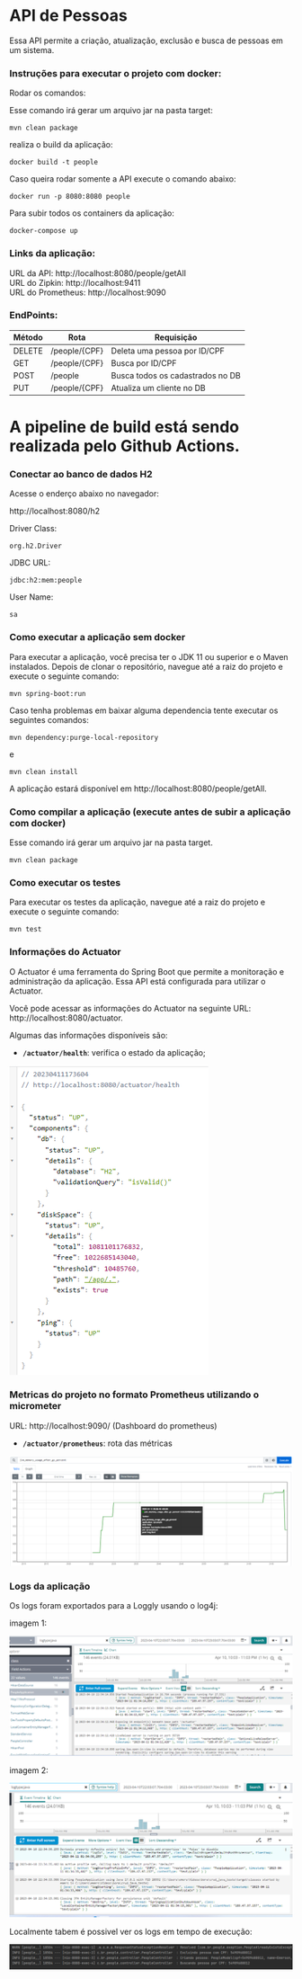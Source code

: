 # API de Pessoas
Essa API permite a criação, atualização, exclusão e busca de pessoas em um sistema.

### Instruções para executar o projeto com docker:

Rodar os comandos:

Esse comando irá gerar um arquivo jar na pasta target:
```
mvn clean package
```
realiza o build da aplicação:
```
docker build -t people
```
Caso queira rodar somente a API execute o comando abaixo:
```
docker run -p 8080:8080 people
```
Para subir todos os containers da aplicação:
```
docker-compose up
```
### Links da aplicação:
URL da API: http://localhost:8080/people/getAll <BR>
URL do Zipkin: http://localhost:9411 <BR>
URL do Prometheus: http://localhost:9090 <BR>

### EndPoints:

| Método | Rota           | Requisição                       |
|--------|----------------|----------------------------------|
| DELETE | /people/{CPF}  | Deleta uma pessoa por ID/CPF     |
| GET    | /people/{CPF}  | Busca por ID/CPF                 |
| POST   | /people        | Busca todos os cadastrados no DB |
| PUT    | /people/{CPF}  | Atualiza um cliente no DB        |


# A pipeline de build está sendo realizada pelo Github Actions.

### Conectar ao banco de dados H2 

Acesse o enderço abaixo no navegador:

http://localhost:8080/h2 <BR>

Driver Class:
```
org.h2.Driver
```
JDBC URL:
```
jdbc:h2:mem:people
```
User Name:
```
sa
```
### Como executar a aplicação sem docker
Para executar a aplicação, você precisa ter o JDK 11 ou superior e o Maven instalados. Depois de clonar o repositório, navegue até a raiz do projeto e execute o seguinte comando:

```
mvn spring-boot:run
```
Caso tenha problemas em baixar alguma dependencia tente executar os seguintes comandos:

```
mvn dependency:purge-local-repository
```
e

```
mvn clean install
```

A aplicação estará disponível em http://localhost:8080/people/getAll.

### Como compilar a aplicação (execute antes de subir a aplicação com docker)

Esse comando irá gerar um arquivo jar na pasta target.

```
mvn clean package
```

### Como executar os testes
Para executar os testes da aplicação, navegue até a raiz do projeto e execute o seguinte comando:
```
mvn test
```
### Informações do Actuator
O Actuator é uma ferramenta do Spring Boot que permite a monitoração e administração da aplicação. Essa API está configurada para utilizar o Actuator.

Você pode acessar as informações do Actuator na seguinte URL: http://localhost:8080/actuator.

Algumas das informações disponíveis são:

* **`/actuator/health`**: verifica o estado da aplicação;

![img.png](img/img_4.png)

### Metricas do projeto no formato Prometheus utilizando o micrometer

URL: http://localhost:9090/ (Dashboard do prometheus)
* **`/actuator/prometheus`**: rota das métricas

![img_3.png](img/img_3.png)

### Logs da aplicação

Os logs foram exportados para a Loggly usando o log4j:

imagem 1:

![img.png](img/img.png)

imagem 2:

![img_1.png](img/img_1.png)

Localmente tabem é possivel ver os logs em tempo de execução:

![img_2.png](img/img_2.png)